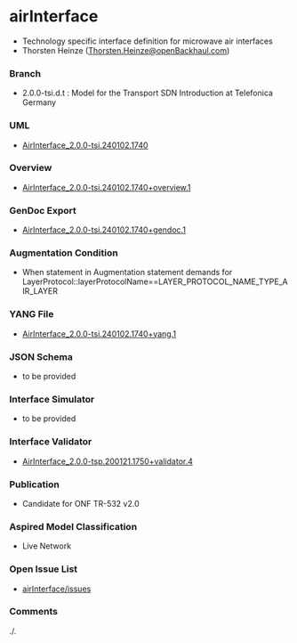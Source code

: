 # airInterface
- Technology specific interface definition for microwave air interfaces
- Thorsten Heinze (Thorsten.Heinze@openBackhaul.com)

### Branch
- 2.0.0-tsi.d.t : Model for the Transport SDN Introduction at Telefonica Germany

### UML
- [AirInterface_2.0.0-tsi.240102.1740](./AirInterface_2.0.0-tsi.240102.1740.zip)

### Overview 
- [AirInterface_2.0.0-tsi.240102.1740+overview.1](./AirInterface_2.0.0-tsi.240102.1740+overview.1.png)

### GenDoc Export
- [AirInterface_2.0.0-tsi.240102.1740+gendoc.1](./AirInterface_2.0.0-tsi.240102.1740+gendoc.1.docx)

### Augmentation Condition
- When statement in Augmentation statement demands for LayerProtocol::layerProtocolName==LAYER_PROTOCOL_NAME_TYPE_AIR_LAYER

### YANG File
- [AirInterface_2.0.0-tsi.240102.1740+yang.1](./AirInterface_2.0.0-tsi.240102.1740+yang.1.zip)

### JSON Schema
- to be provided

### Interface Simulator
- to be provided

### Interface Validator
- [AirInterface_2.0.0-tsp.200121.1750+validator.4](./AirInterface_2.0.0-tsp.200121.1750+validator.4.zip)

### Publication
- Candidate for ONF TR-532 v2.0 

### Aspired Model Classification
- Live Network

### Open Issue List
- [airInterface/issues](../../issues)

### Comments
./.
